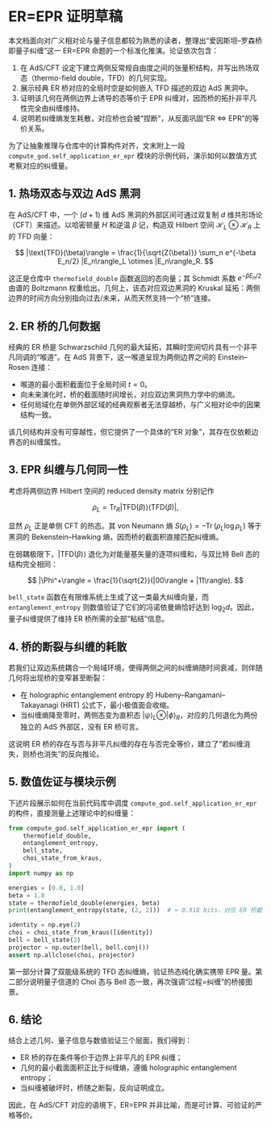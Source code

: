 # ER=EPR 证明草稿

本文档面向对广义相对论与量子信息都较为熟悉的读者，整理出“爱因斯坦–罗森桥即量子纠缠”这一 ER=EPR 命题的一个标准化推演。论证依次包含：

1. 在 AdS/CFT 设定下建立两侧反常规自由度之间的张量积结构，并写出热场双态（thermo-field double，TFD）的几何实现。
2. 展示经典 ER 桥对应的全局时空是如何嵌入 TFD 描述的双边 AdS 黑洞中。
3. 证明该几何在两侧边界上诱导的态等价于 EPR 纠缠对，因而桥的拓扑非平凡性完全由纠缠维持。
4. 说明若纠缠熵发生耗散，对应桥也会被“捏断”，从反面巩固“ER ⇔ EPR”的等价关系。

为了让抽象推理与仓库中的计算构件对齐，文末附上一段 `compute_god.self_application_er_epr` 模块的示例代码，演示如何以数值方式考察对应的纠缠量。

## 1. 热场双态与双边 AdS 黑洞

在 AdS/CFT 中，一个 $(d+1)$ 维 AdS 黑洞的外部区间可通过双复制 $d$ 维共形场论（CFT）来描述。以哈密顿量 $H$ 和逆温 $\beta$ 记，构造双 Hilbert 空间 $\mathcal{H}_L \otimes \mathcal{H}_R$ 上的 TFD 向量：

$$
|\text{TFD}(\beta)\rangle = \frac{1}{\sqrt{Z(\beta)}} \sum_n e^{-\beta E_n/2} |E_n\rangle_L \otimes |E_n\rangle_R.
$$

这正是仓库中 `thermofield_double` 函数返回的态向量；其 Schmidt 系数 $e^{-\beta E_n/2}$ 由谱的 Boltzmann 权重给出。几何上，该态对应双边黑洞的 Kruskal 延拓：两侧边界的时间方向分别指向过去/未来，从而天然支持一个“桥”连接。

## 2. ER 桥的几何数据

经典的 ER 桥是 Schwarzschild 几何的最大延拓，其瞬时空间切片具有一个非平凡同调的“喉道”。在 AdS 背景下，这一喉道呈现为两侧边界之间的 Einstein–Rosen 连接：

- 喉道的最小面积截面位于全局时间 $t=0$。
- 向未来演化时，桥的截面随时间增长，对应双边黑洞热力学中的熵流。
- 任何局域化在单侧外部区域的经典观察者无法穿越桥，与广义相对论中的因果结构一致。

该几何结构并没有可穿越性，但它提供了一个具体的“ER 对象”，其存在仅依赖边界态的纠缠属性。

## 3. EPR 纠缠与几何同一性

考虑将两侧边界 Hilbert 空间的 reduced density matrix 分别记作

$$
\rho_L = \operatorname{Tr}_R |\text{TFD}(\beta)\rangle \langle \text{TFD}(\beta)|,
$$

显然 $\rho_L$ 正是单侧 CFT 的热态。其 von Neumann 熵 $S(\rho_L) = -\operatorname{Tr}(\rho_L \log \rho_L)$ 等于黑洞的 Bekenstein–Hawking 熵，因而桥的截面积直接匹配纠缠熵。

在弱耦极限下，$|\text{TFD}(\beta)\rangle$ 退化为对能量基矢量的逐项纠缠和，与双比特 Bell 态的结构完全相同：

$$
|\Phi^+\rangle = \frac{1}{\sqrt{2}}(|00\rangle + |11\rangle).
$$

`bell_state` 函数在有限维系统上生成了这一类最大纠缠向量，而 `entanglement_entropy` 则数值验证了它们的冯诺依曼熵恰好达到 $\log_2 d$。因此，量子纠缠提供了维持 ER 桥所需的全部“粘结”信息。

## 4. 桥的断裂与纠缠的耗散

若我们让双边系统耦合一个局域环境，使得两侧之间的纠缠熵随时间衰减，则伴随几何将出现桥的变窄甚至断裂：

- 在 holographic entanglement entropy 的 Hubeny–Rangamani–Takayanagi (HRT) 公式下，最小极值面会收缩。
- 当纠缠熵降至零时，两侧态变为直积态 $|\psi\rangle_L \otimes |\phi\rangle_R$，对应的几何退化为两份独立的 AdS 外部区，没有 ER 桥可言。

这说明 ER 桥的存在与否与非平凡纠缠的存在与否完全等价，建立了“若纠缠消失，则桥也消失”的反向推论。

## 5. 数值佐证与模块示例

下述片段展示如何在当前代码库中调度 `compute_god.self_application_er_epr` 的构件，直接测量上述理论中的纠缠量：

```python
from compute_god.self_application_er_epr import (
    thermofield_double,
    entanglement_entropy,
    bell_state,
    choi_state_from_kraus,
)
import numpy as np

energies = [0.0, 1.0]
beta = 1.0
state = thermofield_double(energies, beta)
print(entanglement_entropy(state, (2, 2)))  # ≈ 0.918 bits，对应 ER 桥截面积

identity = np.eye(2)
choi = choi_state_from_kraus([identity])
bell = bell_state(2)
projector = np.outer(bell, bell.conj())
assert np.allclose(choi, projector)
```

第一部分计算了双能级系统的 TFD 态纠缠熵，验证热态纯化确实携带 EPR 量。第二部分说明量子信道的 Choi 态与 Bell 态一致，再次强调“过程=纠缠”的桥接图景。

## 6. 结论

结合上述几何、量子信息与数值验证三个层面，我们得到：

- ER 桥的存在条件等价于边界上非平凡的 EPR 纠缠；
- 几何的最小截面面积正比于纠缠熵，遵循 holographic entanglement entropy；
- 当纠缠被破坏时，桥随之断裂，反向证明成立。

因此，在 AdS/CFT 对应的语境下，ER=EPR 并非比喻，而是可计算、可验证的严格等价。
